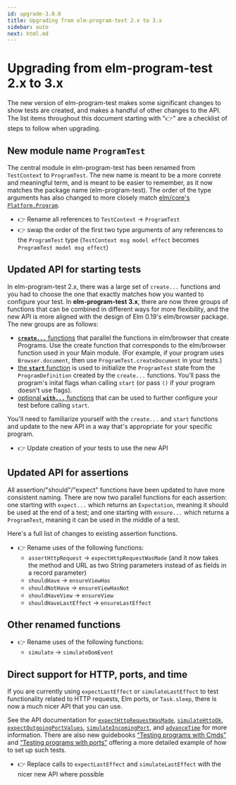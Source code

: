 ```yaml
---
id: upgrade-3.0.0
title: Upgrading from elm-program-test 2.x to 3.x
sidebar: auto
next: html.md
---
```


# Upgrading from elm-program-test 2.x to 3.x

The new version of elm-program-test makes some significant changes to show tests are created,
and makes a handful of other changes to the API.
The list items throughout this document starting with "👉" are a checklist of steps to follow when upgrading.


## New module name `ProgramTest`

The central module in elm-program-test has been renamed from `TestContext` to `ProgramTest`.
The new name is meant to be a more conrete and meaningful term,
and is meant to be easier to remember, as it now matches the package name (elm-program-test).
The order of the type arguments has also changed to more closely match [elm/core's `Platform.Program`](https://package.elm-lang.org/packages/elm/core/latest/Platform#Program).

- 👉 Rename all references to `TestContext` -> `ProgramTest`
- 👉 swap the order of the first two type arguments of any references to the `ProgramTest` type (`TestContext msg model effect` becomes `ProgramTest model msg effect`)


## Updated API for starting tests

In elm-program-test 2.x, there was a large set of `create...` functions
and you had to choose the one that exactly matches how you wanted to configure your test.
In **elm-program-test 3.x**, there are now three groups of functions that can be combined in different ways for more flexibility, and the new API is more aligned with the design of Elm 0.19's elm/browser package.  The new groups are as follows:

- [**`create...`** functions](https://package.elm-lang.org/packages/avh4/elm-program-test/latest/ProgramTest#creating-program-definitions) that parallel the functions in elm/browser that create Programs.  Use the create function that corresponds to the elm/browser function used in your Main module.  (For example, if your program uses `Browser.document`, then use `ProgramTest.createDocument` in your tests.)
- [the **`start`** function](https://package.elm-lang.org/packages/avh4/elm-program-test/latest/ProgramTest#start) is used to initialize the `ProgramTest` state from the `ProgramDefinition` created by the `create...` functions.  You'll pass the program's inital flags whan calling `start` (or pass `()` if your program doesn't use flags).
- [optional **`with...`** functions](https://package.elm-lang.org/packages/avh4/elm-program-test/latest/ProgramTest#options) that can be used to further configure your test before calling `start`.

You'll need to familiarize yourself with the `create...` and `start` functions
and update to the new API in a way that's appropriate for your specific program.

- 👉 Update creation of your tests to use the new API


## Updated API for assertions

All assertion/"should"/"expect" functions have been updated to have more consistent naming.
There are now two parallel functions for each assertion:
one starting with `expect...` which returns an `Expectation`, meaning it should be used at the end of a test;
and one starting with `ensure...` which returns a `ProgramTest`, meaning it can be used in the middle of a test.

Here's a full list of changes to existing assertion functions.

- 👉 Rename uses of the following functions:
  - `assertHttpRequest` -> `expectHttpRequestWasMade` (and it now takes the method and URL as two String parameters instead of as fields in a record parameter)
  - `shouldHave` -> `ensureViewHas`
  - `shouldNotHave` -> `ensureViewHasNot`
  - `shouldHaveView` -> `ensureView`
  - `shouldHaveLastEffect` -> `ensureLastEffect`


## Other renamed functions

- 👉 Rename uses of the following functions:
  - `simulate` -> `simulateDomEvent`


## Direct support for HTTP, ports, and time

If you are currently using `expectLastEffect` or `simulateLastEffect`
to test functionality related to HTTP requests, Elm ports, or `Task.sleep`,
there is now a much nicer API that you can use.

See the API documentation for
[`expectHttpRequestWasMade`](https://package.elm-lang.org/packages/avh4/elm-program-test/latest/ProgramTest#expectHttpRequestWasMade),
[`simulateHttpOk`](https://package.elm-lang.org/packages/avh4/elm-program-test/latest/ProgramTest#simulateHttpOk),
[`expectOutgoingPortValues`](https://package.elm-lang.org/packages/avh4/elm-program-test/latest/ProgramTest#expectOutgoingPortValues),
[`simulateIncomingPort`](https://package.elm-lang.org/packages/avh4/elm-program-test/latest/ProgramTest#simulateIncomingPort),
and [`advanceTime`](https://package.elm-lang.org/packages/avh4/elm-program-test/latest/ProgramTest#advanceTime) for more information.
There are also new guidebooks [“Testing programs with Cmds”](cmds.html)
and [“Testing programs with ports”](ports.html)
offering a more detailed example of how to set up such tests.

- 👉 Replace calls to `expectLastEffect` and `simulateLastEffect` with the nicer new API where possible
